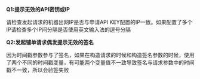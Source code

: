**Q1:提示无效的API密钥或IP**

请检查发起请求的机器出网IP是否与申请API KEY配置的IP一致。如果配置了多个IP请检查多个IP间分隔是否使用英文输入法的逗号分隔

**Q2:发起铺单请求偶发提示无效的签名**

因为时间戳参数参与了签名，如果在构造请求的时候和构造签名参数的时候，使用了两个不同的时间戳变量，有可能两个变量值不一致导致签名与请求参数中的时间戳不一致，所以会验签失败
